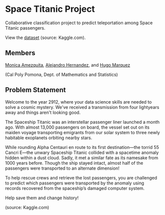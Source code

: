# Space Titanic Project
Collaborative classification project to predict teleportation among Space Titanic passengers.

View the [dataset](https://www.kaggle.com/competitions/spaceship-titanic) (source: Kaggle.com).


## Members
[Monica Amezquita](https://github.com/mmamezq), [Alejandro Hernandez](https://github.com/alejandroh3005), and [Hugo Marquez](https://github.com)

(Cal Poly Pomona, Dept. of Mathematics and Statistics)

## Problem Statement
Welcome to the year 2912, where your data science skills are needed to solve a cosmic mystery. We've received a transmission from four lightyears away and things aren't looking good.

The Spaceship Titanic was an interstellar passenger liner launched a month ago. With almost 13,000 passengers on board, the vessel set out on its maiden voyage transporting emigrants from our solar system to three newly habitable exoplanets orbiting nearby stars.

While rounding Alpha Centauri en route to its first destination—the torrid 55 Cancri E—the unwary Spaceship Titanic collided with a spacetime anomaly hidden within a dust cloud. Sadly, it met a similar fate as its namesake from 1000 years before. Though the ship stayed intact, almost half of the passengers were transported to an alternate dimension!

To help rescue crews and retrieve the lost passengers, you are challenged to predict which passengers were transported by the anomaly using records recovered from the spaceship’s damaged computer system.

Help save them and change history!

(source: Kaggle.com)
